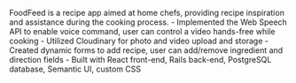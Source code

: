 FoodFeed is a recipe app aimed at home chefs, providing recipe inspiration and assistance during the cooking process. 
    - Implemented the Web Speech API to enable voice command, user can control a video hands-free while cooking
    - Utilized Cloudinary for photo and video upload and storage
    - Created dynamic forms to add recipe, user can add/remove ingredient and direction fields
    - Built with React front-end, Rails back-end, PostgreSQL database, Semantic UI, custom CSS
